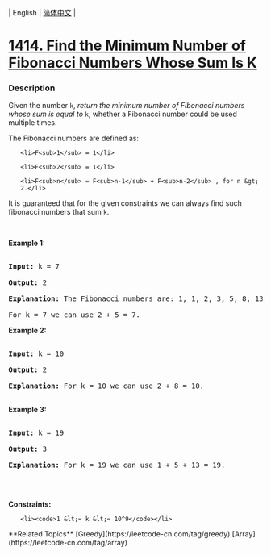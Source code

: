 | English | [简体中文](README.md) |

# [1414. Find the Minimum Number of Fibonacci Numbers Whose Sum Is K](https://leetcode-cn.com/problems/find-the-minimum-number-of-fibonacci-numbers-whose-sum-is-k)
 ### Description
<p>Given the number <code>k</code>, <em>return the minimum number of Fibonacci numbers whose sum is equal to </em><code>k</code>, whether a Fibonacci number could be used multiple times.</p>

<p>The Fibonacci numbers are defined as:</p>

<ul>
	<li>F<sub>1</sub> = 1</li>
	<li>F<sub>2</sub> = 1</li>
	<li>F<sub>n</sub> = F<sub>n-1</sub> + F<sub>n-2</sub> , for n &gt; 2.</li>
</ul>
It is guaranteed that for the given constraints we can always find such fibonacci numbers that sum <code>k</code>.
<p>&nbsp;</p>
<p><strong>Example 1:</strong></p>

<pre>
<strong>Input:</strong> k = 7
<strong>Output:</strong> 2 
<strong>Explanation:</strong> The Fibonacci numbers are: 1, 1, 2, 3, 5, 8, 13, ... 
For k = 7 we can use 2 + 5 = 7.</pre>

<p><strong>Example 2:</strong></p>

<pre>
<strong>Input:</strong> k = 10
<strong>Output:</strong> 2 
<strong>Explanation:</strong> For k = 10 we can use 2 + 8 = 10.
</pre>

<p><strong>Example 3:</strong></p>

<pre>
<strong>Input:</strong> k = 19
<strong>Output:</strong> 3 
<strong>Explanation:</strong> For k = 19 we can use 1 + 5 + 13 = 19.
</pre>

<p>&nbsp;</p>
<p><strong>Constraints:</strong></p>

<ul>
	<li><code>1 &lt;= k &lt;= 10^9</code></li>
</ul>
**Related Topics**  [Greedy](https://leetcode-cn.com/tag/greedy) [Array](https://leetcode-cn.com/tag/array) 